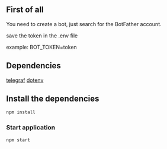 ## First of all

You need to create a bot, just search for the BotFather account.

save the token in the .env file

example:
BOT_TOKEN=token

## Dependencies

[telegraf](https://www.npmjs.com/package/telegraf)
[dotenv](https://www.npmjs.com/package/dotenv)

## Install the dependencies
```bash
npm install
```

### Start application
```bash
npm start
```